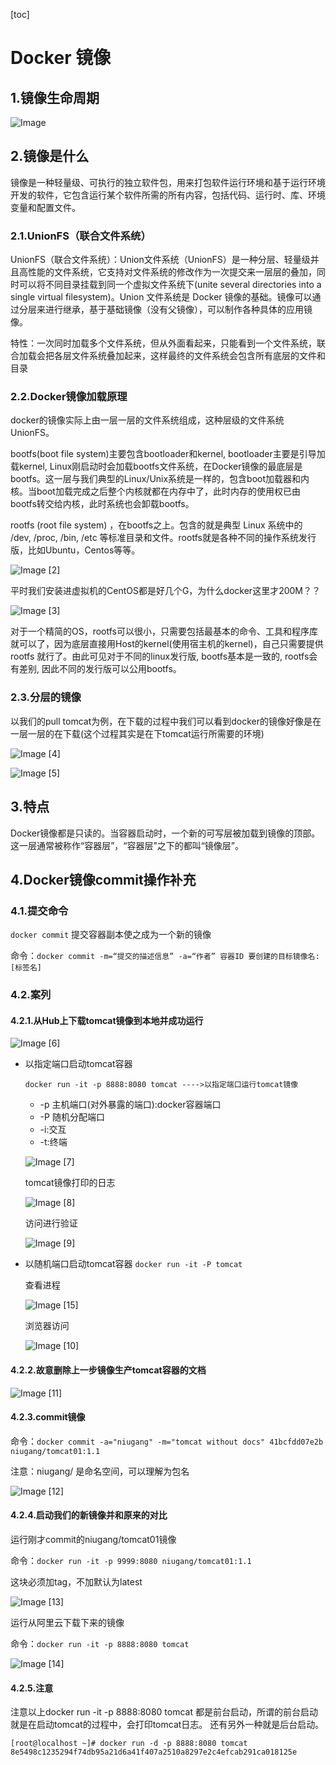 [toc]



# Docker 镜像

## 1.镜像生命周期
![Image](https://homan-blog.oss-cn-beijing.aliyuncs.com/study-demo/docker-demo/20210412215651.png)
## 2.镜像是什么
镜像是一种轻量级、可执行的独立软件包，用来打包软件运行环境和基于运行环境开发的软件，它包含运行某个软件所需的所有内容，包括代码、运行时、库、环境变量和配置文件。
### 2.1.UnionFS（联合文件系统）
UnionFS（联合文件系统）：Union文件系统（UnionFS）是一种分层、轻量级并且高性能的文件系统，它支持对文件系统的修改作为一次提交来一层层的叠加，同时可以将不同目录挂载到同一个虚拟文件系统下(unite several directories into a single virtual filesystem)。Union 文件系统是 Docker 镜像的基础。镜像可以通过分层来进行继承，基于基础镜像（没有父镜像），可以制作各种具体的应用镜像。

特性：一次同时加载多个文件系统，但从外面看起来，只能看到一个文件系统，联合加载会把各层文件系统叠加起来，这样最终的文件系统会包含所有底层的文件和目录
### 2.2.Docker镜像加载原理
docker的镜像实际上由一层一层的文件系统组成，这种层级的文件系统UnionFS。

bootfs(boot file system)主要包含bootloader和kernel, bootloader主要是引导加载kernel, Linux刚启动时会加载bootfs文件系统，在Docker镜像的最底层是bootfs。这一层与我们典型的Linux/Unix系统是一样的，包含boot加载器和内核。当boot加载完成之后整个内核就都在内存中了，此时内存的使用权已由bootfs转交给内核，此时系统也会卸载bootfs。

rootfs (root file system) ，在bootfs之上。包含的就是典型 Linux 系统中的 /dev, /proc, /bin, /etc 等标准目录和文件。rootfs就是各种不同的操作系统发行版，比如Ubuntu，Centos等等。

![Image [2]](https://homan-blog.oss-cn-beijing.aliyuncs.com/study-demo/docker-demo/20210412215705.png)

平时我们安装进虚拟机的CentOS都是好几个G，为什么docker这里才200M？？

![Image [3]](https://homan-blog.oss-cn-beijing.aliyuncs.com/study-demo/docker-demo/20210412215720.png)

对于一个精简的OS，rootfs可以很小，只需要包括最基本的命令、工具和程序库就可以了，因为底层直接用Host的kernel(使用宿主机的kernel)，自己只需要提供 rootfs 就行了。由此可见对于不同的linux发行版, bootfs基本是一致的, rootfs会有差别, 因此不同的发行版可以公用bootfs。

### 2.3.分层的镜像
以我们的pull tomcat为例，在下载的过程中我们可以看到docker的镜像好像是在一层一层的在下载(这个过程其实是在下tomcat运行所需要的环境)

![Image [4]](https://homan-blog.oss-cn-beijing.aliyuncs.com/study-demo/docker-demo/20210412215733.png)

![Image [5]](https://homan-blog.oss-cn-beijing.aliyuncs.com/study-demo/docker-demo/20210412215742.png)

## 3.特点
Docker镜像都是只读的。当容器启动时，一个新的可写层被加载到镜像的顶部。这一层通常被称作“容器层”，“容器层”之下的都叫“镜像层”。

## 4.Docker镜像commit操作补充
### 4.1.提交命令
`docker commit` 提交容器副本使之成为一个新的镜像

命令：`docker commit -m=“提交的描述信息” -a=“作者” 容器ID 要创建的目标镜像名:[标签名]`
### 4.2.案列
#### 4.2.1.从Hub上下载tomcat镜像到本地并成功运行
![Image [6]](https://homan-blog.oss-cn-beijing.aliyuncs.com/study-demo/docker-demo/20210412215831.png)
- 以指定端口启动tomcat容器

  `docker run -it -p 8888:8080 tomcat ---->以指定端口运行tomcat镜像`

  - -p 主机端口(对外暴露的端口):docker容器端口
  - -P 随机分配端口
  - -i:交互
  - -t:终端

  ![Image [7]](https://homan-blog.oss-cn-beijing.aliyuncs.com/study-demo/docker-demo/20210412215940.png)

  tomcat镜像打印的日志

  ![Image [8]](https://homan-blog.oss-cn-beijing.aliyuncs.com/study-demo/docker-demo/20210412220003.png)

  访问进行验证

  ![Image [9]](https://homan-blog.oss-cn-beijing.aliyuncs.com/study-demo/docker-demo/20210412220020.png)

- 以随机端口启动tomcat容器
  `docker run -it -P tomcat`

  查看进程

  ![Image [15]](https://homan-blog.oss-cn-beijing.aliyuncs.com/study-demo/docker-demo/20210412220156.png)

  浏览器访问

  ![Image [10]](https://homan-blog.oss-cn-beijing.aliyuncs.com/study-demo/docker-demo/20210412220209.png)
#### 4.2.2.故意删除上一步镜像生产tomcat容器的文档
![Image [11]](https://homan-blog.oss-cn-beijing.aliyuncs.com/study-demo/docker-demo/20210412220223.png)
#### 4.2.3.commit镜像
命令：`docker commit -a="niugang" -m="tomcat without docs" 41bcfdd07e2b niugang/tomcat01:1.1`

注意：niugang/ 是命名空间，可以理解为包名

![Image [12]](https://homan-blog.oss-cn-beijing.aliyuncs.com/study-demo/docker-demo/20210412220242.png)

#### 4.2.4.启动我们的新镜像并和原来的对比
运行刚才commit的niugang/tomcat01镜像

命令：`docker run -it -p 9999:8080 niugang/tomcat01:1.1`

这块必须加tag，不加默认为latest

![Image [13]](https://homan-blog.oss-cn-beijing.aliyuncs.com/study-demo/docker-demo/20210412220255.png)

运行从阿里云下载下来的镜像

命令：`docker run -it -p 8888:8080 tomcat`

![Image [14]](https://homan-blog.oss-cn-beijing.aliyuncs.com/study-demo/docker-demo/20210412220312.png)

#### 4.2.5.注意
注意以上docker run -it -p 8888:8080 tomcat 都是前台启动，所谓的前台启动就是在启动tomcat的过程中，会打印tomcat日志。
还有另外一种就是后台启动。
```
[root@localhost ~]# docker run -d -p 8888:8080 tomcat
8e5498c1235294f74db95a21d6a41f407a2510a8297e2c4efcab291ca018125e
```